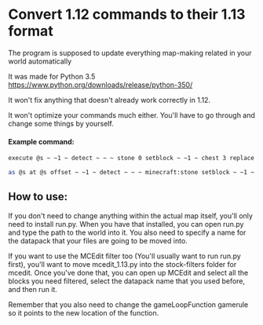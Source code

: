 # Convert 1.12 commands to their 1.13 format

The program is supposed to update everything map-making related in your world automatically

It was made for Python 3.5 https://www.python.org/downloads/release/python-350/

It won't fix anything that doesn't already work correctly in 1.12.

It won't optimize your commands much either. You'll have to go through and change some things by yourself.

#### Example command:

```sh
execute @s ~ ~1 ~ detect ~ ~ ~ stone 0 setblock ~ ~1 ~ chest 3 replace {Items:[{Slot:0b,id:"minecraft:stone",Count:1b}]}
```

```sh
as @s at @s offset ~ ~1 ~ detect ~ ~ ~ minecraft:stone setblock ~ ~1 ~ minecraft:chest[facing=south]{Items:[{Slot:0b,id:"minecraft:stone",Count:1b}]} replace
```

## How to use:

If you don't need to change anything within the actual map itself, you'll only need to install run.py. When you have that installed, you can open run.py and type the path to the world into it. You also need to specify a name for the datapack that your files are going to be moved into.

If you want to use the MCEdit filter too (You'll usually want to run run.py first), you'll want to move mcedit_1.13.py into the stock-filters folder for mcedit. Once you've done that, you can open up MCEdit and select all the blocks you need filtered, select the datapack name that you used before, and then run it.

Remember that you also need to change the gameLoopFunction gamerule so it points to the new location of the function.
